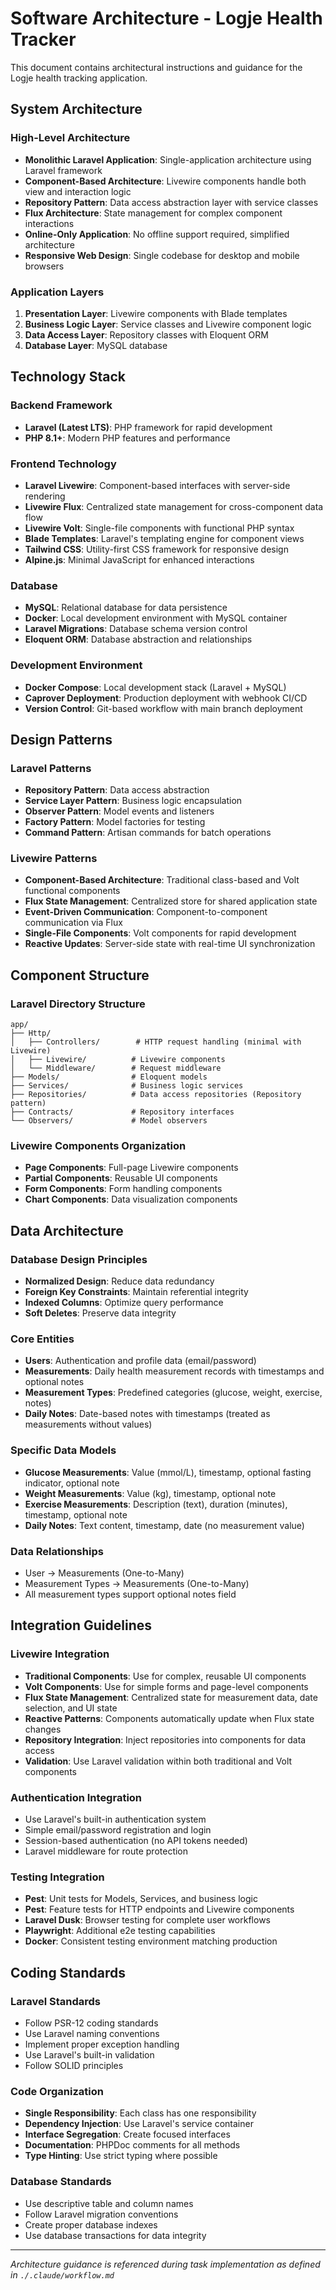 # Software Architecture - Logje Health Tracker

This document contains architectural instructions and guidance for the Logje health tracking application.

## System Architecture

### High-Level Architecture
- **Monolithic Laravel Application**: Single-application architecture using Laravel framework
- **Component-Based Architecture**: Livewire components handle both view and interaction logic
- **Repository Pattern**: Data access abstraction layer with service classes
- **Flux Architecture**: State management for complex component interactions
- **Online-Only Application**: No offline support required, simplified architecture
- **Responsive Web Design**: Single codebase for desktop and mobile browsers

### Application Layers
1. **Presentation Layer**: Livewire components with Blade templates
2. **Business Logic Layer**: Service classes and Livewire component logic
3. **Data Access Layer**: Repository classes with Eloquent ORM
4. **Database Layer**: MySQL database

## Technology Stack

### Backend Framework
- **Laravel (Latest LTS)**: PHP framework for rapid development
- **PHP 8.1+**: Modern PHP features and performance

### Frontend Technology
- **Laravel Livewire**: Component-based interfaces with server-side rendering
- **Livewire Flux**: Centralized state management for cross-component data flow
- **Livewire Volt**: Single-file components with functional PHP syntax
- **Blade Templates**: Laravel's templating engine for component views
- **Tailwind CSS**: Utility-first CSS framework for responsive design
- **Alpine.js**: Minimal JavaScript for enhanced interactions

### Database
- **MySQL**: Relational database for data persistence
- **Docker**: Local development environment with MySQL container
- **Laravel Migrations**: Database schema version control
- **Eloquent ORM**: Database abstraction and relationships

### Development Environment
- **Docker Compose**: Local development stack (Laravel + MySQL)
- **Caprover Deployment**: Production deployment with webhook CI/CD
- **Version Control**: Git-based workflow with main branch deployment

## Design Patterns

### Laravel Patterns
- **Repository Pattern**: Data access abstraction
- **Service Layer Pattern**: Business logic encapsulation
- **Observer Pattern**: Model events and listeners
- **Factory Pattern**: Model factories for testing
- **Command Pattern**: Artisan commands for batch operations

### Livewire Patterns
- **Component-Based Architecture**: Traditional class-based and Volt functional components
- **Flux State Management**: Centralized store for shared application state
- **Event-Driven Communication**: Component-to-component communication via Flux
- **Single-File Components**: Volt components for rapid development
- **Reactive Updates**: Server-side state with real-time UI synchronization

## Component Structure

### Laravel Directory Structure
```
app/
├── Http/
│   ├── Controllers/        # HTTP request handling (minimal with Livewire)
│   ├── Livewire/          # Livewire components
│   └── Middleware/        # Request middleware
├── Models/                # Eloquent models
├── Services/              # Business logic services
├── Repositories/          # Data access repositories (Repository pattern)
├── Contracts/             # Repository interfaces
└── Observers/             # Model observers
```

### Livewire Components Organization
- **Page Components**: Full-page Livewire components
- **Partial Components**: Reusable UI components
- **Form Components**: Form handling components
- **Chart Components**: Data visualization components

## Data Architecture

### Database Design Principles
- **Normalized Design**: Reduce data redundancy
- **Foreign Key Constraints**: Maintain referential integrity
- **Indexed Columns**: Optimize query performance
- **Soft Deletes**: Preserve data integrity

### Core Entities
- **Users**: Authentication and profile data (email/password)
- **Measurements**: Daily health measurement records with timestamps and optional notes
- **Measurement Types**: Predefined categories (glucose, weight, exercise, notes)
- **Daily Notes**: Date-based notes with timestamps (treated as measurements without values)

### Specific Data Models
- **Glucose Measurements**: Value (mmol/L), timestamp, optional fasting indicator, optional note
- **Weight Measurements**: Value (kg), timestamp, optional note
- **Exercise Measurements**: Description (text), duration (minutes), timestamp, optional note
- **Daily Notes**: Text content, timestamp, date (no measurement value)

### Data Relationships
- User → Measurements (One-to-Many)
- Measurement Types → Measurements (One-to-Many)
- All measurement types support optional notes field

## Integration Guidelines

### Livewire Integration
- **Traditional Components**: Use for complex, reusable UI components
- **Volt Components**: Use for simple forms and page-level components  
- **Flux State Management**: Centralized state for measurement data, date selection, and UI state
- **Reactive Patterns**: Components automatically update when Flux state changes
- **Repository Integration**: Inject repositories into components for data access
- **Validation**: Use Laravel validation within both traditional and Volt components

### Authentication Integration
- Use Laravel's built-in authentication system
- Simple email/password registration and login
- Session-based authentication (no API tokens needed)
- Laravel middleware for route protection

### Testing Integration
- **Pest**: Unit tests for Models, Services, and business logic
- **Pest**: Feature tests for HTTP endpoints and Livewire components
- **Laravel Dusk**: Browser testing for complete user workflows
- **Playwright**: Additional e2e testing capabilities
- **Docker**: Consistent testing environment matching production

## Coding Standards

### Laravel Standards
- Follow PSR-12 coding standards
- Use Laravel naming conventions
- Implement proper exception handling
- Use Laravel's built-in validation
- Follow SOLID principles

### Code Organization
- **Single Responsibility**: Each class has one responsibility
- **Dependency Injection**: Use Laravel's service container
- **Interface Segregation**: Create focused interfaces
- **Documentation**: PHPDoc comments for all methods
- **Type Hinting**: Use strict typing where possible

### Database Standards
- Use descriptive table and column names
- Follow Laravel migration conventions
- Create proper database indexes
- Use database transactions for data integrity

---

*Architecture guidance is referenced during task implementation as defined in `./.claude/workflow.md`*